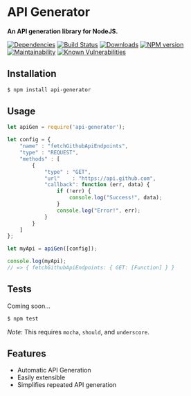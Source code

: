 # API Generator

**An API generation library for NodeJS.**

[![Dependencies](https://img.shields.io/david/mrodrig/api-generator.svg?style=flat-square)](https://www.npmjs.org/package/api-generator)
[![Build Status](https://travis-ci.org/mrodrig/api-generator.svg?branch=master)](https://travis-ci.org/mrodrig/api-generator)
[![Downloads](http://img.shields.io/npm/dm/api-generator.svg)](https://www.npmjs.org/package/api-generator)
[![NPM version](https://img.shields.io/npm/v/api-generator.svg)](https://www.npmjs.org/package/api-generator)
[![Maintainability](https://api.codeclimate.com/v1/badges/572a1d4298adbdad7fa1/maintainability)](https://codeclimate.com/github/mrodrig/api-generator/maintainability)
[![Known Vulnerabilities](https://snyk.io/test/npm/api-generator/badge.svg)](https://snyk.io/test/npm/api-generator)

## Installation

```bash
$ npm install api-generator
```

## Usage

```javascript
let apiGen = require('api-generator');

let config = {
	"name" : "fetchGithubApiEndpoints",
	"type" : "REQUEST",
	"methods" : [
		{
			"type" : "GET",
			"url"    : "https://api.github.com",
			"callback": function (err, data) {
				if (!err) { 
					console.log("Success!", data);
				}
				console.log("Error!", err);
			}
		}
	]
};

let myApi = apiGen([config]);

console.log(myApi);
// => { fetchGithubApiEndpoints: { GET: [Function] } }
```

## Tests

Coming soon...

```bash
$ npm test
```

_Note_: This requires `mocha`, `should`, and `underscore`.

## Features

- Automatic API Generation
- Easily extensible
- Simplifies repeated API generation
